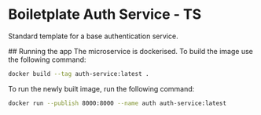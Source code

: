 # Boiletplate Auth Service - TS
Standard template for a base authentication service.

## Running the app
The microservice is dockerised. To build the image use the following command:
```bash
docker build --tag auth-service:latest . 
```

To run the newly built image, run the following command:
```bash
docker run --publish 8000:8000 --name auth auth-service:latest
```
